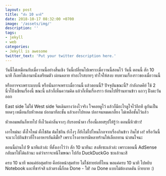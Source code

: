 ```yaml
---
layout: post
title: "สัก 10 นาที"
date: 2018-10-17 08:32:00 +0700
image: '/assets/img/'
description: ''
tags:
- jekyll
- web
categories:
- Jekyll is awesome
twitter_text: 'Put your twitter description here.'
---
```

วันนี้ไม่เหมือนกับเมื่อวานนี้อย่างสิ้นเชิง วันนี้เปลี่ยนไปเพราะเมื่อวานนี้สอนไว้ วันนี้ ตอนนี้ สัก 10 นาที ก็เลยได้เอามานั่งเตรียมตัว ผ่อนคลาย ทำอะไรสบายๆ ทำใจให้สงบ ทบทวนเรื่องราวของเมื่อวานนี้

หรืออาจจะเพราะแบบนี้ หรือนั่นอาจเพราะเมื่อวานนี้ แล้วตอนนี้? ปัจจุบันขณะนี้? กำลังกดคีย์ ใช้ 2 นิ้วโป้งเขียนเรื่องนี้ ขณะนี้ แล้วก็เห็นความคิด แล้วก็เห็นเรื่องราว ย้อนไปที่ร้านทานข้าว แถวๆ ฝั่งตะวันออก

East side ไม่ใช่ West side จิตเดินทางว่องไวจริง ใจคอยดูไว้ แล้วก็มีอะไรดูใจไว้อีกที ดูกันเป็นทอดๆ เหมือนกับหัวหอม ปอกมาทีละชั้น แล้วเอาไปทอด ปอกจนหมดเกลี้ยง ไม่เหลือชั้นไว้แล้ว

หัวหอมพลันก็หายไป ทิ้งไว้แค่กลิ่นจางๆ กับรอยน้ำตา เรื่องนี้เลยสรุปให้รู้ว่า ตอนนี้หิวข้าว!

เอาใหม่นะ ตั้งใจใหม่ ตั้งไข่ล้ม ต้มไข่กิน ยังไงๆ ก็ยังไม่ไปไหนไกลจากเรื่องกินข้าว กินไข่ เอ! หรือวันนี้จะแวะไปกินข้าวที่โรงอาหารกันดีมั๊ย? เพราะโรงอาหารมีหลายร้านให้เลือกทาน น่าสนใจนะ

ตอนนี้ผ่านไป 9 นาทีแล้วล่ะ ที่ตั้งเอาไว้ว่า สัก 10 นาทีนะ สงสัยซะแล้วล่ะ เพราะตอนนี้ AdSense กลับมาใช้ได้แล้วนะ แต่ว่าเราจะหนีโฆษณา ไปกับ DuckDuckGo ซะแล้วนะสิ

ครบ 10 นาที พอแค่ย่อสุดท้าย คือย่อหน้าสุดท้าย ไม่ใช่สายย่อที่ไหน พอแค่ครบ 10 นาที ไปหยิบ Notebook และที่ชาร์จสิ แล้วตรงนี้ก็กด Done - ใช่! กด Done แบบไม่ต้องกดดัน บ๊ายบาย :)
